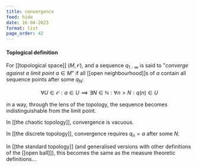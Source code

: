 ```yaml
---
title: convergence
feed: hide
date: 16-04-2023
format: list
page_order: 42
---
```



#### Toplogical definition

For [[topological space]] $(M, \mathcal O)$, and a sequence $q_{1:\infty}$ is said to "*converge against a limit point* $a\in M$" if all [[open neighbourhood]]s of $a$ contain all sequence points after some $q_N$: 

$$
\forall U\in\mathcal O: a\in U \implies \exists N\in\mathbb N: \forall n > N: q(n)\in U
$$


in a way, through the lens of the topology, the sequence becomes indistinguishable from the limit point.

In [[the chaotic topology]], convergence is vacuous.

In [[the discrete topology]], convergence requires $q_n = a$ after some $N$.

In [[the standard topology]] (and generalised versions with other definitions of the [[open ball]]), this becomes the same as the measure theoretic definitions...

